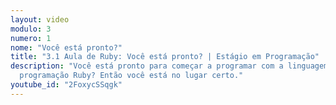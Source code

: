 ```yaml
---
layout: video
modulo: 3
numero: 1
nome: "Você está pronto?"
title: "3.1 Aula de Ruby: Você está pronto? | Estágio em Programação"
description: "Você está pronto para começar a programar com a linguagem de
  programação Ruby? Então você está no lugar certo."
youtube_id: "2FoxycSSqgk"
---
```


